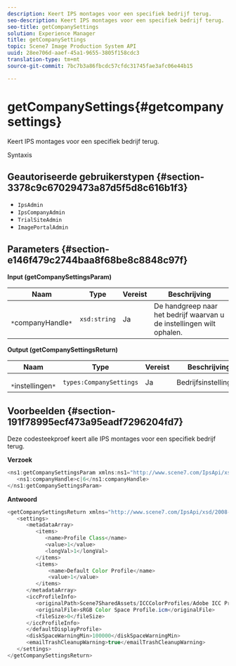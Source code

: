 ```yaml
---
description: Keert IPS montages voor een specifiek bedrijf terug.
seo-description: Keert IPS montages voor een specifiek bedrijf terug.
seo-title: getCompanySettings
solution: Experience Manager
title: getCompanySettings
topic: Scene7 Image Production System API
uuid: 28ee706d-aaef-45a1-9655-3805f158cdc3
translation-type: tm+mt
source-git-commit: 7bc7b3a86fbcdc57cfdc31745fae3afc06e44b15

---
```



# getCompanySettings{#getcompanysettings}

Keert IPS montages voor een specifiek bedrijf terug.

Syntaxis

## Geautoriseerde gebruikerstypen {#section-3378c9c67029473a87d5f5d8c616b1f3}

* `IpsAdmin`
* `IpsCompanyAdmin`
* `TrialSiteAdmin`
* `ImagePortalAdmin`

## Parameters {#section-e146f479c2744baa8f68be8c8848c97f}

**Input (getCompanySettingsParam)**

| Naam | Type | Vereist | Beschrijving |
|---|---|---|---|
| ` *`companyHandle`*` | `xsd:string` | Ja | De handgreep naar het bedrijf waarvan u de instellingen wilt ophalen. |

**Output (getCompanySettingsReturn)**

| Naam | Type | Vereist | Beschrijving |
|---|---|---|---|
| ` *`instellingen`*` | `types:CompanySettings` | Ja | Bedrijfsinstellingen. |

## Voorbeelden {#section-191f78995ecf473a95eadf7296204fd7}

Deze codesteekproef keert alle IPS montages voor een specifiek bedrijf terug.

**Verzoek**

```java
<ns1:getCompanySettingsParam xmlns:ns1="http://www.scene7.com/IpsApi/xsd/2008-01-15">
   <ns1:companyHandle>c|6</ns1:companyHandle>
</ns1:getCompanySettingsParam>
```

**Antwoord**

```java
<getCompanySettingsReturn xmlns="http://www.scene7.com/IpsApi/xsd/2008-01-15">
   <settings>
      <metadataArray>
         <items>
            <name>Profile Class</name>
            <value>1</value>
            <longVal>1</longVal>
         </items>
         <items>
             <name>Default Color Profile</name>
             <value>1</value>
         </items>
      </metadataArray>
      <iccProfileInfo>
         <originalPath>Scene7SharedAssets/ICCColorProfiles/Adobe ICC Profiles/RGB Profiles/</originalPath>
         <originalFile>sRGB Color Space Profile.icm</originalFile>
         <fileSize>0</fileSize>
      </iccProfileInfo>
      </defaultDisplayProfile>
      <diskSpaceWarningMin>100000</diskSpaceWarningMin>
      <emailTrashCleanupWarning>true</emailTrashCleanupWarning>
   </settings>
</getCompanySettingsReturn>
```

